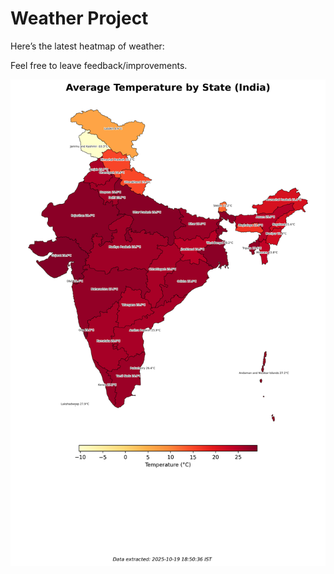 # Weather Project

Here’s the latest heatmap of weather:

Feel free to leave feedback/improvements.

![India Heatmap](docs/assets/india_heatmap.png?v=F4E5A6)
